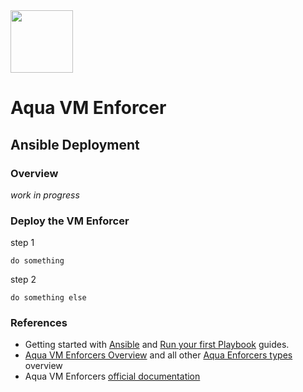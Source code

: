 <img src="https://avatars3.githubusercontent.com/u/12783832?s=200&v=4" height="100" width="100" />

# Aqua VM Enforcer

## Ansible Deployment


### Overview
*work in progress*

### Deploy the VM Enforcer
step 1
```
do something
```

step 2
```
do something else
```

### References
* Getting started with [Ansible](https://docs.ansible.com/ansible/latest/user_guide/intro_getting_started.html) and [Run your first Playbook](https://docs.ansible.com/ansible/latest/network/getting_started/first_playbook.html) guides.
* [Aqua VM Enforcers Overview](../README.md) and all other [Aqua Enforcers types](../../README.md) overview
* Aqua VM Enforcers [official documentation](https://docs.aquasec.com/docs/vm-enforcer)